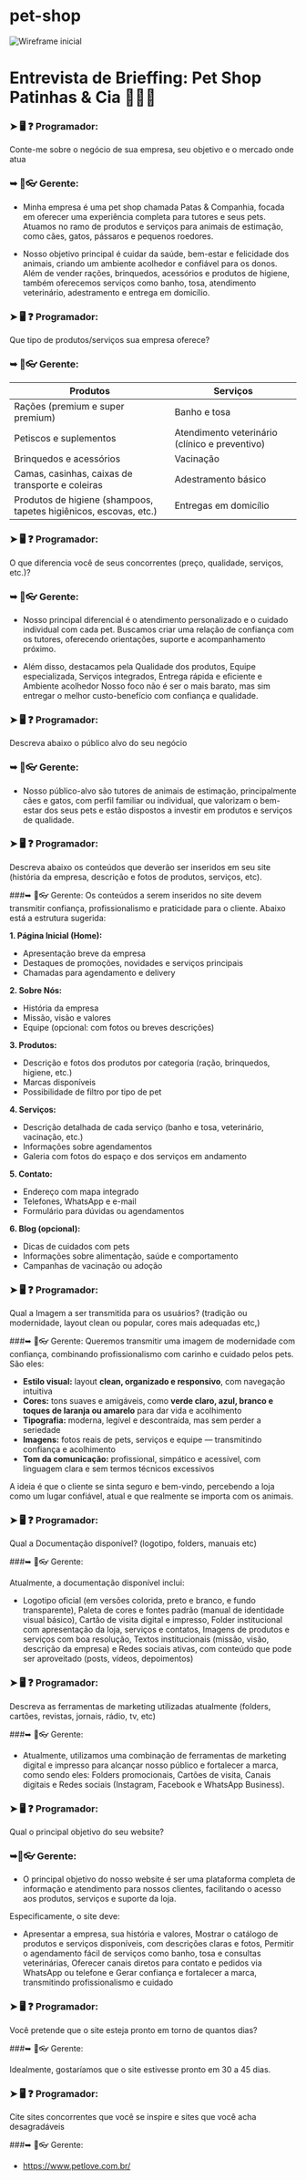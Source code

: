 # pet-shop

![Wireframe inicial](patinhas-e-cia.png)

# Entrevista de Brieffing: Pet Shop Patinhas & Cia 🐾🐕‍🦺

### ➤ 🖥️ ❓ Programador:

Conte-me sobre o negócio de sua empresa, seu objetivo e o mercado onde atua

### ➥ 👔👓 Gerente:
- Minha empresa é uma pet shop chamada Patas & Companhia, focada em oferecer uma experiência completa para tutores e seus pets. Atuamos no ramo de produtos e serviços para animais de estimação, como cães, gatos, pássaros e pequenos roedores.

- Nosso objetivo principal é cuidar da saúde, bem-estar e felicidade dos animais, criando um ambiente acolhedor e confiável para os donos. Além de vender rações, brinquedos, acessórios e produtos de higiene, também oferecemos serviços como banho, tosa, atendimento veterinário, adestramento e entrega em domicílio.

### ➤ 🖥️ ❓ Programador:

Que tipo de produtos/serviços sua empresa oferece?

### ➥ 👔👓 Gerente:

                    
Produtos  | Serviços
------------- | -------------
Rações (premium e super premium)  | Banho e tosa
Petiscos e suplementos  | Atendimento veterinário (clínico e preventivo)
Brinquedos e acessórios | Vacinação
Camas, casinhas, caixas de transporte e coleiras | Adestramento básico
Produtos de higiene (shampoos, tapetes higiênicos, escovas, etc.)  | Entregas em domicílio

### ➤ 🖥️ ❓ Programador:
O que diferencia você de seus concorrentes (preço, qualidade, serviços, etc.)?

### ➥ 👔👓 Gerente: 

- Nosso principal diferencial é o atendimento personalizado e o cuidado individual com cada pet. Buscamos criar uma relação de confiança com os tutores, oferecendo orientações, suporte e acompanhamento próximo.

- Além disso, destacamos pela Qualidade dos produtos, Equipe especializada, Serviços integrados, Entrega rápida e eficiente e Ambiente acolhedor
Nosso foco não é ser o mais barato, mas sim entregar o melhor custo-benefício com confiança e qualidade.

### ➤ 🖥️ ❓ Programador:

Descreva abaixo o público alvo do seu negócio

### ➥ 👔👓 Gerente: 
- Nosso público-alvo são tutores de animais de estimação, principalmente cães e gatos, com perfil familiar ou individual, que valorizam o bem-estar dos seus pets e estão dispostos a investir em produtos e serviços de qualidade.

### ➤ 🖥️ ❓ Programador:

Descreva abaixo os conteúdos que deverão ser inseridos em seu site (história da empresa, descrição e fotos de produtos, serviços, etc).

###➥ 👔👓 Gerente:
Os conteúdos a serem inseridos no site devem transmitir confiança, profissionalismo e praticidade para o cliente. Abaixo está a estrutura sugerida:

**1. Página Inicial (Home):**

* Apresentação breve da empresa
* Destaques de promoções, novidades e serviços principais
* Chamadas para agendamento e delivery

**2. Sobre Nós:**

* História da empresa
* Missão, visão e valores
* Equipe (opcional: com fotos ou breves descrições)

**3. Produtos:**

* Descrição e fotos dos produtos por categoria (ração, brinquedos, higiene, etc.)
* Marcas disponíveis
* Possibilidade de filtro por tipo de pet

**4. Serviços:**

* Descrição detalhada de cada serviço (banho e tosa, veterinário, vacinação, etc.)
* Informações sobre agendamentos
* Galeria com fotos do espaço e dos serviços em andamento

**5. Contato:**

* Endereço com mapa integrado
* Telefones, WhatsApp e e-mail
* Formulário para dúvidas ou agendamentos

**6. Blog (opcional):**

* Dicas de cuidados com pets
* Informações sobre alimentação, saúde e comportamento
* Campanhas de vacinação ou adoção

### ➤ 🖥️ ❓ Programador: 

Qual a Imagem a ser transmitida para os usuários? (tradição ou modernidade, layout clean ou popular, cores mais adequadas etc,)

###➥ 👔👓 Gerente:
Queremos transmitir uma imagem de modernidade com confiança, combinando profissionalismo com carinho e cuidado pelos pets. São eles:

* **Estilo visual:** layout **clean, organizado e responsivo**, com navegação intuitiva
* **Cores:** tons suaves e amigáveis, como **verde claro, azul, branco e toques de laranja ou amarelo** para dar vida e acolhimento
* **Tipografia:** moderna, legível e descontraída, mas sem perder a seriedade
* **Imagens:** fotos reais de pets, serviços e equipe — transmitindo confiança e acolhimento
* **Tom da comunicação:** profissional, simpático e acessível, com linguagem clara e sem termos técnicos excessivos

A ideia é que o cliente se sinta seguro e bem-vindo, percebendo a loja como um lugar confiável, atual e que realmente se importa com os animais.

### ➤ 🖥️ ❓ Programador:

Qual a Documentação disponível? (logotipo, folders, manuais etc)

###➥ 👔👓 Gerente:

Atualmente, a documentação disponível inclui:

- Logotipo oficial (em versões colorida, preto e branco, e fundo transparente), Paleta de cores e fontes padrão (manual de identidade visual básico), Cartão de visita digital e impresso, Folder institucional com apresentação da loja, serviços e contatos, Imagens de produtos e serviços com boa resolução, Textos institucionais (missão, visão, descrição da empresa) e Redes sociais ativas, com conteúdo que pode ser aproveitado (posts, vídeos, depoimentos)

### ➤ 🖥️ ❓ Programador:

Descreva as ferramentas de marketing utilizadas atualmente (folders, cartões, revistas, jornais, rádio, tv, etc)

###➥ 👔👓 Gerente:

- Atualmente, utilizamos uma combinação de ferramentas de marketing digital e impresso para alcançar nosso público e fortalecer a marca, como sendo eles: Folders promocionais, Cartões de visita, Canais digitais e Redes sociais (Instagram, Facebook e WhatsApp Business). 

### ➤ 🖥️ ❓ Programador:

Qual o principal objetivo do seu website?

### ➥👔👓 Gerente:
- O principal objetivo do nosso website é ser uma plataforma completa de informação e atendimento para nossos clientes, facilitando o acesso aos produtos, serviços e suporte da loja.

Especificamente, o site deve:
- Apresentar a empresa, sua história e valores,  Mostrar o catálogo de produtos e serviços disponíveis, com descrições claras e fotos, Permitir o agendamento fácil de serviços como banho, tosa e consultas veterinárias, Oferecer canais diretos para contato e pedidos via WhatsApp ou telefone e Gerar confiança e fortalecer a marca, transmitindo profissionalismo e cuidado

### ➤ 🖥️ ❓ Programador:

Você pretende que o site esteja pronto em torno de quantos dias?

###➥ 👔👓 Gerente: 

Idealmente, gostaríamos que o site estivesse pronto em 30 a 45 dias.

### ➤ 🖥️ ❓ Programador:

Cite sites concorrentes que você se inspire e sites que você acha desagradáveis

###➥ 👔👓 Gerente: 
- https://www.petlove.com.br/
